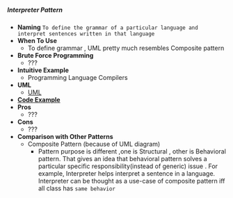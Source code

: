 ##### Interpreter Pattern
- **Naming** `To define the grammar of a particular language and interpret sentences written in that language`
- **When To Use**
    - To define grammar , UML pretty much resembles Composite pattern
- **Brute Force Programming**
    - ???
- **Intuitive Example**
    - Programming Language Compilers
- **UML**
    - [UML](UML.puml)
- [**Code Example**](https://www.tutorialspoint.com/design_pattern/interpreter_pattern.htm)
- **Pros** 
    - ???
- **Cons**
    - ???    
- **Comparison with Other Patterns**
    - Composite Pattern (because of UML diagram)
        - Pattern purpose is different ,one is Structural , other is Behavioral pattern. That gives an idea that behavioral pattern solves a particular specific responsibility(instead of generic) issue . For example, Interpreter helps interpret a sentence in a language. Interpreter can be thought as a use-case of composite pattern iff all class has `same behavior`